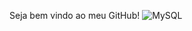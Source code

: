 Seja bem vindo ao meu GitHub! 
![MySQL](https://img.shields.io/badge/mysql-%2300f.svg?style=for-the-badge&logo=mysql&logoColor=white)
